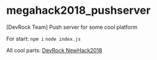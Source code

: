 # megahack2018_pushserver

[DevRock Team] Push server for some cool platform

For start:
`npm i`
`node index.js`


All cool parts:
[DevRock NewHack2018](https://github.com/ulanzetz/newhack2018)
